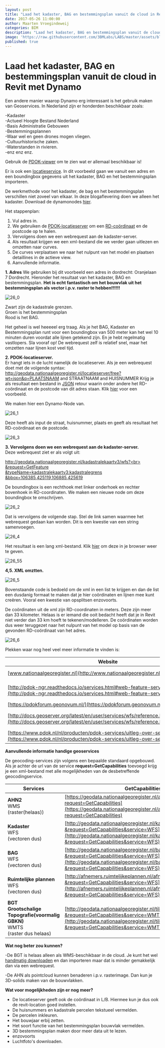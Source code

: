 ```yaml
---
layout: post
title: "Laad het kadaster, BAG en bestemmingsplan vanuit de cloud in Revit met Dynamo"
date: 2017-05-26 11:00:00
author: Maarten Vroegindeweij
categories: BIM
description: "Laad het kadaster, BAG en bestemmingsplan vanuit de cloud in Revit met Dynamo"
image: 'https://raw.githubusercontent.com/3BMLabs/LABS/master/assets/blog_assets/2017-05-26/26_0.png'
published: true
---
```


# Laad het kadaster, BAG en bestemmingsplan vanuit de cloud in Revit met Dynamo

Een andere manier waarop Dynamo erg interessant is het gebruik maken van Geoservices. In Nederland zijn er honderden beschikbaar zoals:

-Kadaster<br>
-Actueel Hoogte Bestand Nederland<br>
-Basis Administratie Gebouwen<br>
-Bestemmingsplannen<br>
-Waar wel en geen drones mogen vliegen.<br>
-Cultuurhistorische zaken.<br>
-Waterstanden in rivieren.<br>
-enz enz enz.

Gebruik de [PDOK-viewer](http://pdokviewer.pdok.nl/) om te zien wat er allemaal beschikbaar is!

Er is ook een [locatieservice](https://pdokforum.geonovum.nl/t/documentatie-en-voorbeelden-locatieserver/262). In dit voorbeeld gaan we vanuit een adres en een boundingbox gegevens uit het kadaster, BAG en het bestemmingsplan importeren.

De werkmethode voor het kadaster, de bag en het bestemmingsplan verschillen niet zoveel van elkaar. In deze blogaflevering doen we alleen het kadaster.
Download de dynamonodes [hier](http://www.3bm.cloud/dutchrevitblog/Kadaster.zip).

Het stappenplan:

1. Vul adres in.
2. We gebruiken de [PDOK-locatieserver](https://pdokforum.geonovum.nl/t/documentatie-en-voorbeelden-locatieserver/262) om een [RD-coördinaat](https://nl.wikipedia.org/wiki/Rijksdriehoeksco%C3%B6rdinaten) en de postcode op te halen.
3. Vervolgens doen we een webrequest aan de kadaster-server.
4. Als resultaat krijgen we een xml-bestand die we verder gaan uitlezen en omzetten naar curves.
5. De curves verplaatsen we naar het nulpunt van het model en plaatsen detaillines in de actieve view.
6. Aanvullende informatie.

**1. Adres**
We gebruiken bij dit voorbeeld een adres in dordrecht: Oranjelaan 7 Dordrecht.
Hieronder het resultaat van het kadaster, BAG en bestemmingsplan. **Het is echt fantastisch om het bouwvlak uit het bestemmingsplan als vector i.p.v. raster te hebben!!!!!!**

![26_0](https://raw.githubusercontent.com/3BMLabs/LABS/master/assets/blog_assets/2017-05-26/26_0.png)

Zwart zijn de kadastrale grenzen.<br>
Groen is het bestemmingsplan<br>
Rood is het BAG.

Het geheel is wel heeeeel erg traag. Als je het BAG, Kadaster en Bestemmingsplan runt voor een boundingbox van 500 meter kan het wel 10 minuten duren voordat alle lijnen getekend zijn. En je hebt regelmatig vastlopers. Sla vooraf op!
De webrequest zelf is relatief snel, maar het omzetten naar lijnen kost veel tijd.


**2. PDOK-locatieserver.**<br>
Er hangt iets in de lucht namelijk de locatieserver. Als je een webrequest doet met de volgende syntax: http://geodata.nationaalgeoregister.nl/locatieserver/free?wt=json&q=PLAATSNAAM and STRAATNAAM and HUISNUMMER
Krijg je als resultaat een bestand in [JSON](https://nl.wikipedia.org/wiki/JSON) retour waarin onder andere het RD-coördinaat en de postcode van dit adres staan. Klik [hier](http://geodata.nationaalgeoregister.nl/locatieserver/free?wt=json&q=dordrecht%20and%20oranjelaan%20and%207) voor een voorbeeld.

We maken hier een Dynamo-Node van.

![26_1](https://raw.githubusercontent.com/3BMLabs/LABS/master/assets/blog_assets/2017-05-26/26_1.png)

Deze heeft als input de straat, huisnummer, plaats en geeft als resultaat het RD-coördinaat en de postcode.

![26_3](https://raw.githubusercontent.com/3BMLabs/LABS/master/assets/blog_assets/2017-05-26/26_3.png)

**3. Vervolgens doen we een webrequest aan de kadaster-server.**<br>
Deze webrequest ziet er als volgt uit:

[http://geodata.nationaalgeoregister.nl/kadastralekaartv3/wfs?<br>
&request=GetFeature<br>
&typeName=kadastralekaartv3:kadastralegrens<br>
&bbox=106385,425119,106885,425619](http://geodata.nationaalgeoregister.nl/kadastralekaartv3/wfs?&request=GetFeature&typeName=kadastralekaartv3:kadastralegrens&bbox=106385,425119,106885,425619)

De boundingbox is een rechthoek met linker onderhoek en rechter bovenhoek in RD-coordinaten. We maken een nieuwe node om deze boundingbox te omschrijven.

![26_2](https://raw.githubusercontent.com/3BMLabs/LABS/master/assets/blog_assets/2017-05-26/26_2.png)

Dat is vervolgens de volgende stap. Stel de link samen waarmee het webrequest gedaan kan worden.
Dit is een kwestie van een string samenvoegen.

![26_4](https://raw.githubusercontent.com/3BMLabs/LABS/master/assets/blog_assets/2017-05-26/26_4.png)

Het resultaat is een lang xml-bestand. Klik [hier](http://geodata.nationaalgeoregister.nl/kadastralekaartv3/wfs?%20&request=GetFeature%20&typeName=kadastralekaartv3:kadastralegrens%20&bbox=106385,425119,106885,425619) om deze in je browser weer te geven.

![26_55](https://raw.githubusercontent.com/3BMLabs/LABS/master/assets/blog_assets/2017-05-26/26_55.png)

**4,5. XML omztten.**

![26_5](https://raw.githubusercontent.com/3BMLabs/LABS/master/assets/blog_assets/2017-05-26/26_5.png)

Bovenstaande code is bedoeld om de xml in een list te krijgen en dan de list een dusdanig formaat te maken dat je hier coördinaten en lijnen mee kunt creëren. Vooral een kwestie van opsplitsen enzovoorts.

De coördinaten uit de xml zijn RD-coordinaten in meters. Deze zijn meer dan 33 kilometer. Helaas is er iemand die ooit bedacht heeft dat je in Revit niet verder dan 33 km hoeft te tekenen/modelleren.
De coördinaten worden dus weer teruggezet naar het nulpunt van het model op basis van de gevonden RD-coördinaat van het adres.

![26_6](https://raw.githubusercontent.com/3BMLabs/LABS/master/assets/blog_assets/2017-05-26/26_6.png)

Plekken waar nog heel veel meer informatie te vinden is:

| Website | Informatie |
| - | - |
| [www.nationaalgeoregister.nl](http://www.nationaalgeoregister.nl/) | Een overzicht met vele beschikbare geoservices. |
| [http://pdok-ngr.readthedocs.io/services.html#web-feature-service-wfs](http://pdok-ngr.readthedocs.io/services.html#web-feature-service-wfs) | Uitleg over doen van webrequest en het verschil tussen WMS, WFS, WMTS |
| [https://pdokforum.geonovum.nl/](https://pdokforum.geonovum.nl/) | PDOK-forum |
| [http://docs.geoserver.org/latest/en/user/services/wfs/reference.html#getcapabilities](http://docs.geoserver.org/latest/en/user/services/wfs/reference.html#getcapabilities) | Algemene toelichting over de getcapabilitiesfunctionaliteit. |
| [https://www.pdok.nl/nl/producten/pdok-services/uitleg-over-services](https://www.pdok.nl/nl/producten/pdok-services/uitleg-over-services) | Toelichting op PDOK-services |

**Aanvullende informatie handige geoservices**

De geocoding-services zijn volgens een bepaalde standaard opgebouwd. Als je achter de url van de service **request=GetCapabilities** toevoegd krijg je een xml-bestand met alle mogelijkheden van de desbetreffende geocodingservice.

| Services | GetCapabilities Link | Voorbeeldrequest |
| - | - | - |
| **AHN2**<br>WMS<br>(raster(helaas)) | [https://geodata.nationaalgeoregister.nl/ahn3/wms?request=GetCapabilities](https://geodata.nationaalgeoregister.nl/ahn3/wms?request=GetCapabilities) | [http://geodata.nationaalgeoregister.nl/ahn2/wms?service=WMS&request=GetMap&layers=ahn2_5m&bbox=106385,425119,106885,425619&width=400&height=500&format=image/png&srs=EPSG:28992](http://geodata.nationaalgeoregister.nl/ahn2/wms?service=WMS&request=GetMap&layers=ahn2_5m&bbox=106385,425119,106885,425619&width=400&height=500&format=image/png&srs=EPSG:28992)
| **Kadaster**<br>WFS<br>(vectoren dus) | [http://geodata.nationaalgeoregister.nl/kadastralekaartv3/wfs?&request=GetCapabilities&service=WFS](http://geodata.nationaalgeoregister.nl/kadastralekaartv2/wfs?&request=GetCapabilities&service=WFS) | [http://geodata.nationaalgeoregister.nl/kadastralekaartv3/wfs?&request=GetFeature&typeName=kadastralekaartv3:kadastralegrens&bbox=106385,425119,106885,425619](http://geodata.nationaalgeoregister.nl/kadastralekaartv3/wfs?&request=GetFeature&typeName=kadastralekaartv3:kadastralegrens&bbox=106385,425119,106885,425619) |
| **BAG**<br>WFS<br>(vectoren dus) | [http://geodata.nationaalgeoregister.nl/bag/wfs?&request=GetCapabilities&service=WFS](http://geodata.nationaalgeoregister.nl/bag/wfs?&request=GetCapabilities&service=WFS) | [http://geodata.nationaalgeoregister.nl/bag/wfs?service=wfs&version=2.0.0&request=GetFeature&typeName=bag:verblijfsobject&bbox=106385,425119,106885,425619](http://geodata.nationaalgeoregister.nl/bag/wfs?service=wfs&version=2.0.0&request=GetFeature&typeName=bag:verblijfsobject&bbox=106385,425119,106885,425619) |
| **Ruimtelijke plannen**<br>WFS<br>(vectoren dus) | [http://afnemers.ruimtelijkeplannen.nl/afnemers/services?&request=GetCapabilities&service=WFS](http://afnemers.ruimtelijkeplannen.nl/afnemers/services?&request=GetCapabilities&service=WFS) | [http://afnemers.ruimtelijkeplannen.nl/afnemers/services?&service=WFS&version=1.1.0&request=GetFeature&typeName=app:Bouwvlak&bbox=106385,425119,106885,425619](http://afnemers.ruimtelijkeplannen.nl/afnemers/services?&service=WFS&version=1.1.0&request=GetFeature&typeName=app:Bouwvlak&bbox=106385,425119,106885,425619) |
| **BGT**<br>**Grootschalige Topografie(voormalig GBKN)**<br>WMTS<br>(raster dus helaas) | [http://geodata.nationaalgeoregister.nl/tiles/service/wmts/bgtstandaard?&request=GetCapabilities&service=WMTS](http://geodata.nationaalgeoregister.nl/tiles/service/wmts/bgtstandaard?&request=GetCapabilities&service=WMTS) |  |

**Wat nog beter zou kunnen?**

-De BGT is helaas alleen als WMS-beschikbaar in de cloud. Je kunt het wel [handmatig downloaden](https://www.pdok.nl/nl/producten/pdok-downloads/download-basisregistratie-grootschalige-topografie) en dan importeren maar dat is minder gemakkelijk dan via een webrequest.

-De AHN als pointcloud kunnen benaderen i.p.v. rasterimage. Dan kun je 3D-solids maken van de bouwvlakken.

**Wat voor mogelijkheden zijn er nog meer?**<br>
- De locatieserver geeft ook de coördinaat in L/B. Hiermee kun je dus ook de revit-location goed instellen.<br>
- De huisnummers en kadastrale percelen tekstueel vermelden.<br>
- De percelen inkleuren.<br>
- Het bouwjaar erbij zetten.<br>
- Het soort functie van het bestemmingsplan bouwvlak vermelden.<br>
- 3D bestemmingsplan maken door meer data uit te lezen.<br>
- enzovoorts<br>
- Luchtfoto's downloaden.